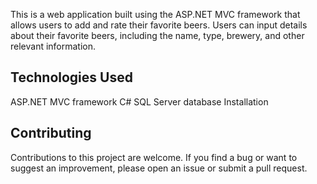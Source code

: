 This is a web application built using the ASP.NET MVC framework that allows users to add and rate their favorite beers. Users can input details about their favorite beers, including the name, type, brewery, and other relevant information. 
## Technologies Used
ASP.NET MVC framework
C#
SQL Server database
Installation
## Contributing
Contributions to this project are welcome. If you find a bug or want to suggest an improvement, please open an issue or submit a pull request.
